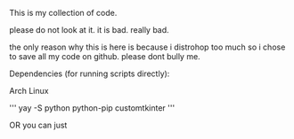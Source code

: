 This is my collection of code.

please do not look at it. it is bad. really bad.

the only reason why this is here is because i distrohop too much so i chose to save all my code on github.
please dont bully me.


Dependencies (for running scripts directly):

Arch Linux

''' yay -S python python-pip customtkinter '''

OR you can just 